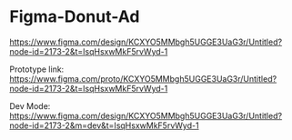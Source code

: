 # Figma-Donut-Ad

https://www.figma.com/design/KCXYO5MMbgh5UGGE3UaG3r/Untitled?node-id=2173-2&t=IsqHsxwMkF5rvWyd-1

Prototype link:
https://www.figma.com/proto/KCXYO5MMbgh5UGGE3UaG3r/Untitled?node-id=2173-2&t=IsqHsxwMkF5rvWyd-1

Dev Mode:
https://www.figma.com/design/KCXYO5MMbgh5UGGE3UaG3r/Untitled?node-id=2173-2&m=dev&t=IsqHsxwMkF5rvWyd-1
